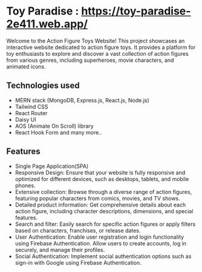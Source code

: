# Toy Paradise : https://toy-paradise-2e411.web.app/
Welcome to the Action Figure Toys Website! This project showcases an interactive website dedicated to action figure toys. It provides a platform for toy enthusiasts to explore and discover a vast collection of action figures from various genres, including superheroes, movie characters, and animated icons.

## Technologies used
- MERN stack (MongoDB, Express.js, React.js, Node.js)
- Tailwind CSS
- React Router
- Daisy UI
- AOS (Animate On Scroll) library
- React Hook Form and many more..


## Features
- Single Page Application(SPA)
- Responsive Design: Ensure that your website is fully responsive and optimized for different devices, such as desktops, tablets, and mobile phones.
- Extensive collection: Browse through a diverse range of action figures, featuring popular characters from comics, movies, and TV shows.
- Detailed product information: Get comprehensive details about each action figure, including character descriptions, dimensions, and special features.
- Search and filter: Easily search for specific action figures or apply filters based on characters, franchises, or release dates.
- User Authentication: Enable user registration and login functionality using Firebase Authentication. Allow users to create accounts, log in securely, and manage their profiles.
- Social Authentication: Implement social authentication options such as sign-in with Google using Firebase Authentication.



